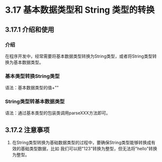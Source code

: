 # 3.17 基本数据类型和 String 类型的转换

## 3.17.1 介绍和使用

### 介绍

在程序开发中，经常需要将基本数据类型转换为String类型，或者将String类型转换为基本数据类型。

### 基本类型转换String类型

语法：基本数据类型的值+"" 

### String类型转基本数据类型

语法：通过基本类型的包装类调用parseXXX方法即可。

## 3.17.2 注意事项

1. 在String类型转换为基础数据类型的过程中，要确保String类型能够转换成有效的基础类型数据，比如 我们可以把"123"转换为整型，但无法将"hello"转换为整型。

